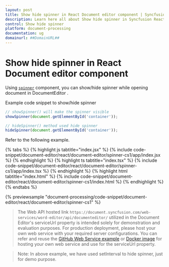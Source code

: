 ```yaml
---
layout: post
title: Show hide spinner in React Document editor component | Syncfusion
description: Learn here all about Show hide spinner in Syncfusion React Document editor component of Syncfusion Essential JS 2 and more.
control: Show hide spinner 
platform: document-processing
documentation: ug
domainurl: ##DomainURL##
---
```


# Show hide spinner in React Document editor component

Using [`spinner`](https://ej2.syncfusion.com/documentation/spinner/getting-started#create-the-spinner-globally) component, you can show/hide spinner while opening document in DocumentEditor .

Example code snippet to show/hide spinner

```ts
// showSpinner() will make the spinner visible
showSpinner(document.getElementById('container'));

// hideSpinner() method used hide spinner
hideSpinner(document.getElementById('container'));
```

Refer to the following example.

{% tabs %}
{% highlight js tabtitle="index.jsx" %}
{% include code-snippet/document-editor/react/document-editor/spinner-cs1/app/index.jsx %}
{% endhighlight %}
{% highlight ts tabtitle="index.tsx" %}
{% include code-snippet/document-editor/react/document-editor/spinner-cs1/app/index.tsx %}
{% endhighlight %}
{% highlight html tabtitle="index.html" %}
{% include code-snippet/document-editor/react/document-editor/spinner-cs1/index.html %}
{% endhighlight %}
{% endtabs %}
        
{% previewsample "document-processing/code-snippet/document-editor/react/document-editor/spinner-cs1" %}

> The Web API hosted link `https://document.syncfusion.com/web-services/word-editor/api/documenteditor/` utilized in the Document Editor's serviceUrl property is intended solely for demonstration and evaluation purposes. For production deployment, please host your own web service with your required server configurations. You can refer and reuse the [GitHub Web Service example](https://github.com/SyncfusionExamples/EJ2-DocumentEditor-WebServices) or [Docker image](https://hub.docker.com/r/syncfusion/word-processor-server) for hosting your own web service and use for the serviceUrl property.


>Note: In above example, we have used setInterval to hide spinner, just for demo purpose.
